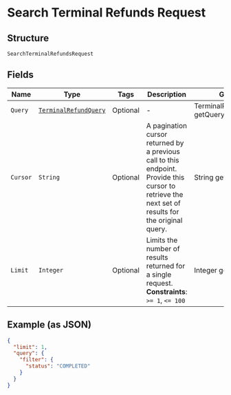 
# Search Terminal Refunds Request

## Structure

`SearchTerminalRefundsRequest`

## Fields

| Name | Type | Tags | Description | Getter |
|  --- | --- | --- | --- | --- |
| `Query` | [`TerminalRefundQuery`](../../doc/models/terminal-refund-query.md) | Optional | - | TerminalRefundQuery getQuery() |
| `Cursor` | `String` | Optional | A pagination cursor returned by a previous call to this endpoint.<br>Provide this cursor to retrieve the next set of results for the original query. | String getCursor() |
| `Limit` | `Integer` | Optional | Limits the number of results returned for a single request.<br>**Constraints**: `>= 1`, `<= 100` | Integer getLimit() |

## Example (as JSON)

```json
{
  "limit": 1,
  "query": {
    "filter": {
      "status": "COMPLETED"
    }
  }
}
```

